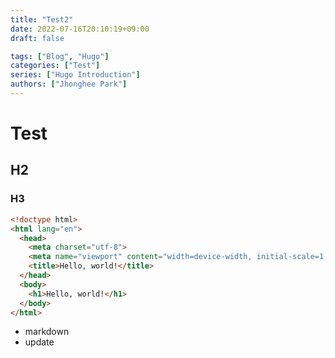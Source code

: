 ```yaml
---
title: "Test2"
date: 2022-07-16T20:10:19+09:00
draft: false

tags: ["Blog", "Hugo"]
categories: ["Test"]
series: ["Hugo Introduction"]
authors: ["Jhonghee Park"]
---
```




# Test
## H2
### H3

```html
<!doctype html>
<html lang="en">
  <head>
    <meta charset="utf-8">
    <meta name="viewport" content="width=device-width, initial-scale=1, shrink-to-fit=no">
    <title>Hello, world!</title>
  </head>
  <body>
    <h1>Hello, world!</h1>
  </body>
</html>
```

- markdown
- update